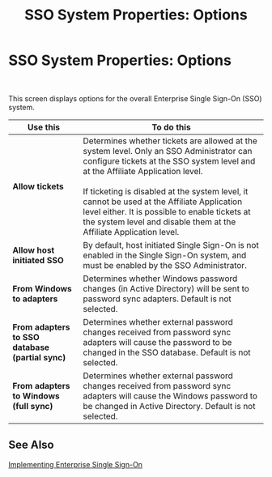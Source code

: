﻿---
title: 'SSO System Properties: Options'
TOCTitle: 'SSO System Properties: Options'
ms:assetid: d8df3e47-49e4-4acc-9b8e-7b4a2e5de21b
ms:mtpsurl: https://msdn.microsoft.com/en-us/library/Aa578685(v=BTS.80)
ms:contentKeyID: 51531622
ms.date: 08/30/2017
mtps_version: v=BTS.80
f1_keywords:
- bts10.esso.system.properties.options
---

# SSO System Properties: Options

 

This screen displays options for the overall Enterprise Single Sign-On (SSO) system.

<table>
<thead>
<tr class="header">
<th>Use this</th>
<th>To do this</th>
</tr>
</thead>
<tbody>
<tr class="odd">
<td><strong>Allow tickets</strong></td>
<td>Determines whether tickets are allowed at the system level. Only an SSO Administrator can configure tickets at the SSO system level and at the Affiliate Application level.<br />
<br />
If ticketing is disabled at the system level, it cannot be used at the Affiliate Application level either. It is possible to enable tickets at the system level and disable them at the Affiliate Application level.</td>
</tr>
<tr class="even">
<td><strong>Allow host initiated SSO</strong></td>
<td>By default, host initiated Single Sign-On is not enabled in the Single Sign-On system, and must be enabled by the SSO Administrator.</td>
</tr>
<tr class="odd">
<td><strong>From Windows to adapters</strong></td>
<td>Determines whether Windows password changes (in Active Directory) will be sent to password sync adapters. Default is not selected.</td>
</tr>
<tr class="even">
<td><strong>From adapters to SSO database (partial sync)</strong></td>
<td>Determines whether external password changes received from password sync adapters will cause the password to be changed in the SSO database. Default is not selected.</td>
</tr>
<tr class="odd">
<td><strong>From adapters to Windows (full sync)</strong></td>
<td>Determines whether external password changes received from password sync adapters will cause the Windows password to be changed in Active Directory. Default is not selected.</td>
</tr>
</tbody>
</table>


## See Also

[Implementing Enterprise Single Sign-On](https://msdn.microsoft.com/library/aa558712\(v=bts.80\))

